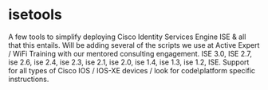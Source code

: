 # isetools
A few tools to simplify deploying Cisco Identity Services Engine ISE & all that this entails. 
Will be adding several of the scripts we use at Active Expert / WiFi Training with our mentored consulting engagement.
ISE 3.0, ISE 2.7, ise 2.6, ise 2.4, ise 2.3, ise 2.1, ise 2.0, ise 1.4, ise 1.3, ise 1.2, ISE. 
Support for all types of Cisco IOS / IOS-XE devices / look for code\platform specific instructions. 
